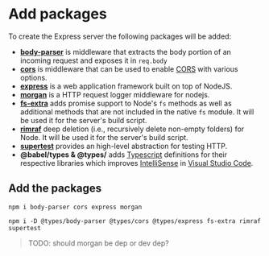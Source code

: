 # Add packages

To create the Express server the following packages will be added:

- **[body-parser](https://www.npmjs.com/package/body-parser)** is middleware that extracts the body portion of an incoming request and exposes it in `req.body`
- **[cors](https://www.npmjs.com/package/cors)** is middleware that can be used to enable [CORS](https://developer.mozilla.org/en-US/docs/Web/HTTP/CORS) with various options.
- **[express](https://www.npmjs.com/package/express)** is a web application framework built on top of NodeJS. 
- **[morgan](https://www.npmjs.com/package/morgan)** is a HTTP request logger middleware for nodejs.
- **[fs-extra](https://www.npmjs.com/package/fs-extra)** adds promise support to Node's `fs` methods as well as additional methods that are not included in the native `fs` module.  It will be used it for the server's build script.
- **[rimraf](https://www.npmjs.com/package/rimraf)** deep deletion (i.e., recursively delete non-empty folders) for Node. It will be used it for the server's build script.
- **[supertest](https://www.npmjs.com/package/supertest)** provides an high-level abstraction for testing HTTP.
- **@babel/types & @types/** adds [Typescript](https://www.typescriptlang.org/) definitions for their respective libraries which improves [IntelliSense](https://code.visualstudio.com/docs/editor/intellisense) in [Visual Studio Code](https://code.visualstudio.com/).


## Add the packages

```console
npm i body-parser cors express morgan

npm i -D @types/body-parser @types/cors @types/express fs-extra rimraf supertest

```






> TODO: should morgan be dep or dev dep?

